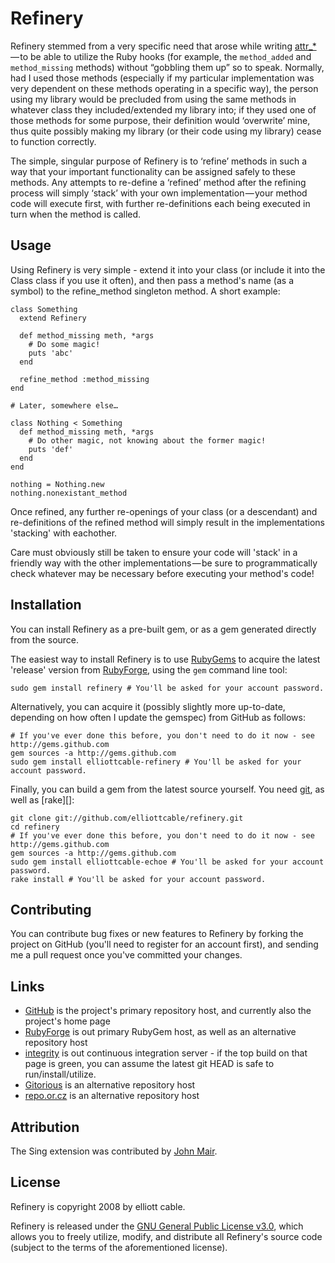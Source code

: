 Refinery
========
Refinery stemmed from a very specific need that arose while writing
[attr_*][] — to be able to utilize the Ruby hooks (for example, the
`method_added` and `method_missing` methods) without “gobbling them up” so to
speak. Normally, had I used those methods (especially if my particular
implementation was very dependent on these methods operating in a specific
way), the person using my library would be precluded from using the same
methods in whatever class they included/extended my library into; if they used
one of those methods for some purpose, their definition would ‘overwrite’ mine,
thus quite possibly making my library (or their code using my library) cease
to function correctly.

The simple, singular purpose of Refinery is to ‘refine’ methods in such a way
that your important functionality can be assigned safely to these methods.
Any attempts to re-define a ‘refined’ method after the refining process will
simply ‘stack’ with your own implementation — your method code will execute
first, with further re-definitions each being executed in turn when the method
is called.

[attr_*]: <http://by.elliottcable.name/attr_splat.xhtml> "elliottcable's attr_splat project"

Usage
-----
Using Refinery is very simple - extend it into your class (or include it into
the Class class if you use it often), and then pass a method's name (as a
symbol) to the refine_method singleton method. A short example:
    
    class Something
      extend Refinery
      
      def method_missing meth, *args
        # Do some magic!
        puts 'abc'
      end
      
      refine_method :method_missing
    end
    
    # Later, somewhere else…
    
    class Nothing < Something
      def method_missing meth, *args
        # Do other magic, not knowing about the former magic!
        puts 'def'
      end
    end
    
    nothing = Nothing.new
    nothing.nonexistant_method
    
Once refined, any further re-openings of your class (or a descendant) and
re-definitions of the refined method will simply result in the implementations
'stacking' with eachother.

Care must obviously still be taken to ensure your code will 'stack' in a
friendly way with the other implementations — be sure to programmatically
check whatever may be necessary before executing your method's code!

Installation
------------
You can install Refinery as a pre-built gem, or as a gem generated directly
from the source.

The easiest way to install Refinery is to use [RubyGems][] to acquire the
latest 'release' version from [RubyForge][], using the `gem` command line tool:

    sudo gem install refinery # You'll be asked for your account password.

Alternatively, you can acquire it (possibly slightly more up-to-date,
depending on how often I update the gemspec) from GitHub as follows:

    # If you've ever done this before, you don't need to do it now - see http://gems.github.com
    gem sources -a http://gems.github.com
    sudo gem install elliottcable-refinery # You'll be asked for your account password.
    
Finally, you can build a gem from the latest source yourself. You need [git][],
as well as [rake][]:

    git clone git://github.com/elliottcable/refinery.git
    cd refinery
    # If you've ever done this before, you don't need to do it now - see http://gems.github.com
    gem sources -a http://gems.github.com
    sudo gem install elliottcable-echoe # You'll be asked for your account password.
    rake install # You'll be asked for your account password.

[RubyGems]: <http://rubyforge.org/projects/rubygems/> "RubyGems - Ruby package manager"
[RubyForge]: <http://rubyforge.org/projects/refinery/> "Refinery on RubyForge"
[git]: <http://git-scm.com/> "git - Fast Version Control System"

Contributing
------------
You can contribute bug fixes or new features to Refinery by forking the project
on GitHub (you'll need to register for an account first), and sending me a
pull request once you've committed your changes.

Links
-----
- [GitHub](http://github.com/elliottcable/refinery "Refinery on GitHub") is the
    project's primary repository host, and currently also the project's home
    page
- [RubyForge](http://rubyforge.org/projects/refinery "Refinery on RubyForge") is
    out primary RubyGem host, as well as an alternative repository host
- [integrity](http://integrit.yreality.net/refinery "Refinery on yreality's integrity server")
    is out continuous integration server - if the top build on that page is
    green, you can assume the latest git HEAD is safe to run/install/utilize.
- [Gitorious](http://gitorious.org/projects/refinery "Refinery on Gitorious") is
    an alternative repository host
- [repo.or.cz](http://repo.or.cz/w/refinery.git "Refinery on repo.or.cz") is
    an alternative repository host

Attribution
-----------
The Sing extension was contributed by [John Mair][banisterfiend].

[banisterfiend]: <http://banisterfiend.wordpress.com/> "Banisterfiend (John Mair)'s Weblog"

License
-------
Refinery is copyright 2008 by elliott cable.

Refinery is released under the [GNU General Public License v3.0][gpl], which
allows you to freely utilize, modify, and distribute all Refinery's source code
(subject to the terms of the aforementioned license).

[gpl]: <http://www.gnu.org/licenses/gpl.txt> "The GNU General Public License v3.0"